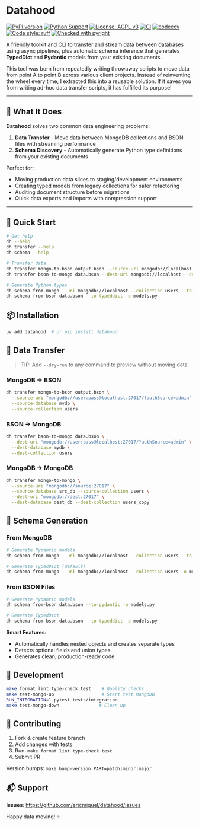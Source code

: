 # Datahood

[![PyPI version](https://badge.fury.io/py/datahood.svg)](https://badge.fury.io/py/datahood)
[![Python Support](https://img.shields.io/pypi/pyversions/datahood.svg)](https://pypi.org/project/datahood/)
[![License: AGPL v3](https://img.shields.io/badge/License-AGPL_v3-blue.svg)](https://www.gnu.org/licenses/agpl-3.0)
[![CI](https://github.com/ericmiguel/datahood/actions/workflows/ci.yaml/badge.svg)](https://github.com/ericmiguel/datahood/actions/workflows/ci.yaml)
[![codecov](https://codecov.io/gh/ericmiguel/datahood/branch/main/graph/badge.svg)](https://codecov.io/gh/ericmiguel/datahood)
[![Code style: ruff](https://img.shields.io/endpoint?url=https://raw.githubusercontent.com/astral-sh/ruff/main/assets/badge/v2.json)](https://github.com/astral-sh/ruff)
[![Checked with pyright](https://microsoft.github.io/pyright/img/pyright_badge.svg)](https://microsoft.github.io/pyright/)

A friendly toolkit and CLI to transfer and stream data between databases using async pipelines, plus automatic schema inference that generates **TypedDict** and **Pydantic** models from your existing documents.

This tool was born from repeatedly writing throwaway scripts to move data from point A to point B across various client projects. Instead of reinventing the wheel every time, I extracted this into a reusable solution. If it saves you from writing ad-hoc data transfer scripts, it has fulfilled its purpose!

---

## 🎯 What It Does

**Datahood** solves two common data engineering problems:

1. **Data Transfer** - Move data between MongoDB collections and BSON files with streaming performance
2. **Schema Discovery** - Automatically generate Python type definitions from your existing documents

Perfect for:

-   Moving production data slices to staging/development environments
-   Creating typed models from legacy collections for safer refactoring
-   Auditing document structure before migrations
-   Quick data exports and imports with compression support

---

## 🚀 Quick Start

```bash
# Get help
dh --help
dh transfer --help
dh schema --help

# Transfer data
dh transfer mongo-to-bson output.bson --source-uri mongodb://localhost --source-collection users
dh transfer bson-to-mongo data.bson --dest-uri mongodb://localhost --dest-collection users

# Generate Python types
dh schema from-mongo --uri mongodb://localhost --collection users --to-pydantic -o models.py
dh schema from-bson data.bson --to-typeddict -o models.py
```

## 📦 Installation

```bash
uv add datahood  # or pip install datahood
```

## 👷 Data Transfer

> TIP: Add `--dry-run` to any command to preview without moving data

### MongoDB → BSON

```bash
dh transfer mongo-to-bson output.bson \
  --source-uri "mongodb://user:pass@localhost:27017/?authSource=admin" \
  --source-database mydb \
  --source-collection users
```

### BSON → MongoDB

```bash
dh transfer bson-to-mongo data.bson \
  --dest-uri "mongodb://user:pass@localhost:27017/?authSource=admin" \
  --dest-database mydb \
  --dest-collection users
```

### MongoDB → MongoDB

```bash
dh transfer mongo-to-mongo \
  --source-uri "mongodb://source:27017" \
  --source-database src_db --source-collection users \
  --dest-uri "mongodb://dest:27017" \
  --dest-database dest_db --dest-collection users_copy
```

## 🧬 Schema Generation

### From MongoDB

```bash
# Generate Pydantic models
dh schema from-mongo --uri mongodb://localhost --collection users --to-pydantic -o models.py

# Generate TypedDict (default)
dh schema from-mongo --uri mongodb://localhost --collection users -o models.py
```

### From BSON Files

```bash
# Generate Pydantic models
dh schema from-bson data.bson --to-pydantic -o models.py

# Generate TypedDict
dh schema from-bson data.bson --to-typeddict -o models.py
```

**Smart Features:**

-   Automatically handles nested objects and creates separate types
-   Detects optional fields and union types
-   Generates clean, production-ready code

## 🧪 Development

```bash
make format lint type-check test    # Quality checks
make test-mongo-up                  # Start test MongoDB
RUN_INTEGRATION=1 pytest tests/integration
make test-mongo-down               # Clean up
```

## 🤝 Contributing

1. Fork & create feature branch
2. Add changes with tests
3. Run: `make format lint type-check test`
4. Submit PR

Version bumps: `make bump-version PART=patch|minor|major`

## 📬 Support

**Issues**: https://github.com/ericmiguel/datahood/issues

Happy data moving! ✨
